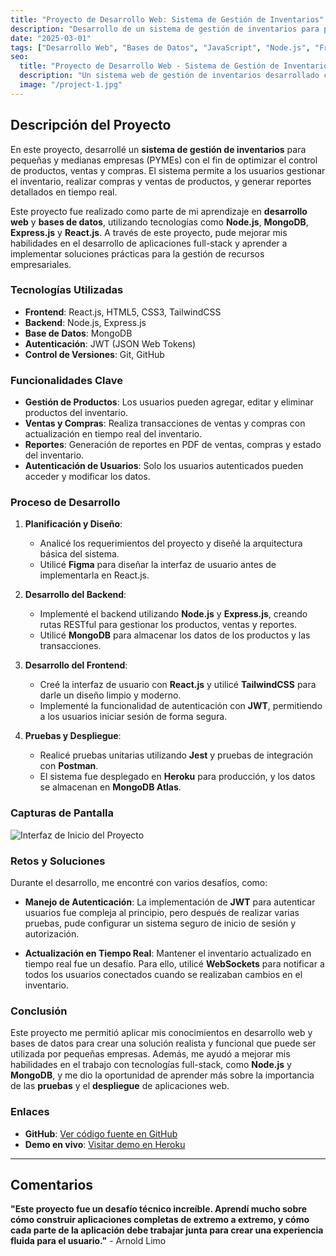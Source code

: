 ```yaml
---
title: "Proyecto de Desarrollo Web: Sistema de Gestión de Inventarios"
description: "Desarrollo de un sistema de gestión de inventarios para pequeñas y medianas empresas, utilizando tecnologías modernas de desarrollo web."
date: "2025-03-01"
tags: ["Desarrollo Web", "Bases de Datos", "JavaScript", "Node.js", "Frontend"]
seo:
  title: "Proyecto de Desarrollo Web - Sistema de Gestión de Inventarios"
  description: "Un sistema web de gestión de inventarios desarrollado con Node.js y MongoDB para optimizar el control de inventarios en empresas."
  image: "/project-1.jpg"
---
```


## Descripción del Proyecto

En este proyecto, desarrollé un **sistema de gestión de inventarios** para pequeñas y medianas empresas (PYMEs) con el fin de optimizar el control de productos, ventas y compras. El sistema permite a los usuarios gestionar el inventario, realizar compras y ventas de productos, y generar reportes detallados en tiempo real.

Este proyecto fue realizado como parte de mi aprendizaje en **desarrollo web** y **bases de datos**, utilizando tecnologías como **Node.js**, **MongoDB**, **Express.js** y **React.js**. A través de este proyecto, pude mejorar mis habilidades en el desarrollo de aplicaciones full-stack y aprender a implementar soluciones prácticas para la gestión de recursos empresariales.

### Tecnologías Utilizadas

- **Frontend**: React.js, HTML5, CSS3, TailwindCSS
- **Backend**: Node.js, Express.js
- **Base de Datos**: MongoDB
- **Autenticación**: JWT (JSON Web Tokens)
- **Control de Versiones**: Git, GitHub

### Funcionalidades Clave

- **Gestión de Productos**: Los usuarios pueden agregar, editar y eliminar productos del inventario.
- **Ventas y Compras**: Realiza transacciones de ventas y compras con actualización en tiempo real del inventario.
- **Reportes**: Generación de reportes en PDF de ventas, compras y estado del inventario.
- **Autenticación de Usuarios**: Solo los usuarios autenticados pueden acceder y modificar los datos.

### Proceso de Desarrollo

1. **Planificación y Diseño**: 
   - Analicé los requerimientos del proyecto y diseñé la arquitectura básica del sistema.
   - Utilicé **Figma** para diseñar la interfaz de usuario antes de implementarla en React.js.
   
2. **Desarrollo del Backend**:
   - Implementé el backend utilizando **Node.js** y **Express.js**, creando rutas RESTful para gestionar los productos, ventas y reportes.
   - Utilicé **MongoDB** para almacenar los datos de los productos y las transacciones.

3. **Desarrollo del Frontend**:
   - Creé la interfaz de usuario con **React.js** y utilicé **TailwindCSS** para darle un diseño limpio y moderno.
   - Implementé la funcionalidad de autenticación con **JWT**, permitiendo a los usuarios iniciar sesión de forma segura.

4. **Pruebas y Despliegue**:
   - Realicé pruebas unitarias utilizando **Jest** y pruebas de integración con **Postman**.
   - El sistema fue desplegado en **Heroku** para producción, y los datos se almacenan en **MongoDB Atlas**.

### Capturas de Pantalla

![Interfaz de Inicio del Proyecto](../images/proyecto-1.jpg)

### Retos y Soluciones

Durante el desarrollo, me encontré con varios desafíos, como:

- **Manejo de Autenticación**: La implementación de **JWT** para autenticar usuarios fue compleja al principio, pero después de realizar varias pruebas, pude configurar un sistema seguro de inicio de sesión y autorización.
  
- **Actualización en Tiempo Real**: Mantener el inventario actualizado en tiempo real fue un desafío. Para ello, utilicé **WebSockets** para notificar a todos los usuarios conectados cuando se realizaban cambios en el inventario.

### Conclusión

Este proyecto me permitió aplicar mis conocimientos en desarrollo web y bases de datos para crear una solución realista y funcional que puede ser utilizada por pequeñas empresas. Además, me ayudó a mejorar mis habilidades en el trabajo con tecnologías full-stack, como **Node.js** y **MongoDB**, y me dio la oportunidad de aprender más sobre la importancia de las **pruebas** y el **despliegue** de aplicaciones web.

### Enlaces

- **GitHub**: [Ver código fuente en GitHub](https://github.com/arnold-star-lab/sistema-gestion-inventarios)
- **Demo en vivo**: [Visitar demo en Heroku](https://sistema-gestion-inventarios.herokuapp.com)

---

## Comentarios

**"Este proyecto fue un desafío técnico increíble. Aprendí mucho sobre cómo construir aplicaciones completas de extremo a extremo, y cómo cada parte de la aplicación debe trabajar junta para crear una experiencia fluida para el usuario."** - Arnold Limo

